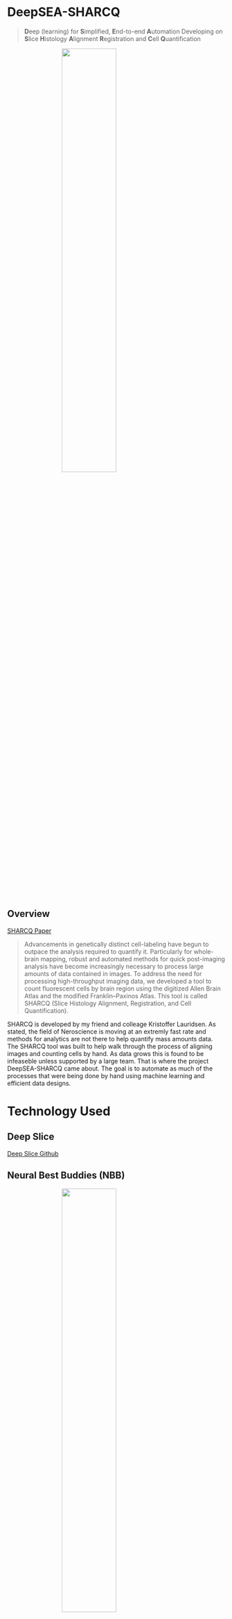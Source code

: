 # DeepSEA-SHARCQ

> **D**eep (learning) for **S**implified, **E**nd-to-end **A**utomation
>Developing on
>**S**lice **H**istology **A**lignment **R**egistration and **C**ell **Q**uantification

<div>
    <img src="https://gunnar-stunnar.github.io/GunnarE/media/Sharcq/SHARCQ.png" width="50%" style="margin-left:auto; margin-right:auto;display:block;">
</div>

## Overview

[SHARCQ Paper](#original-paper)
>Advancements in genetically distinct cell-labeling have begun to outpace the analysis required to quantify
>it. Particularly for whole-brain mapping, robust and automated methods for quick post-imaging analysis
>have become increasingly necessary to process large amounts of data contained in images. To address the
>need for processing high-throughput imaging data, we developed a tool to count fluorescent cells by brain
>region using the digitized Allen Brain Atlas and the modified Franklin–Paxinos Atlas. This tool is called
>SHARCQ (Slice Histology Alignment, Registration, and Cell Quantification).

<!-- SHARCQ is a tool that allows researchers to identify locations and boundries of regions in mouse brains that correlate with standards. How it does this is by standardizing the mouse brain slices into an Atlas Space where the locations and boundries have been outlined.   -->

SHARCQ is developed by my friend and colleage Kristoffer Lauridsen. As stated, the field of Neroscience is moving at an extremly fast rate and methods for analytics are not there to help quantify mass amounts data. The SHARCQ tool was built to help walk through the process of aligning images and counting cells by hand. As data grows this is found to be infeaseble unless supported by a large team. That is where the project DeepSEA-SHARCQ came about. The goal is to automate as much of the processes that were being done by hand using machine learning and efficient data designs.      


# Technology Used

## Deep Slice
[Deep Slice Github](https://github.com/PolarBean/DeepSlice)



## Neural Best Buddies (NBB)

<div>
    <img src="https://gunnar-stunnar.github.io/GunnarE/media/Sharcq/nbb.png" width="50%" style="margin-left:auto; margin-right:auto;display:block;">
</div>

One of the major challenges faced were aligning brain images with a standard model (Atlas Space). Method developed in SHARCQ were to have a reseracher go image by image and select landmark points on the image that will morph the image. We discovered NBB, this is a method which uses current vision models in machine learning (ML) to identify key landmarks between images in a corresponding domain.   

<div style="overflow:auto; ">
    <img src="https://gunnar-stunnar.github.io/GunnarE/media/Sharcq/MouseBrain.png" width="30%" height="100%" style="float:right; display:block;">
    <img src="https://gunnar-stunnar.github.io/GunnarE/media/Sharcq/AtlasBrain.png" width="30%" style="float:left; display:block;"/>
</div>

### Transform Mouse to Atlas

The next challange was transforming/morphing the Mouse Brain to the Atlas space. At first We tried Homography, a method that adjust a  2d plane in 3d space to create a squeezing, rotation, and other various linear transforms. This was decent but not meeting out expectation for a quality Image overlay. Below is an overview of what Homography is trying to accomplish.  

<div>
    <img src="https://gunnar-stunnar.github.io/GunnarE/media/Sharcq/homography.jpeg" width="50%" style="margin-left:auto; margin-right:auto;display:block;">
</div>

Working through the math we were certain we needed a non-linear method for Image morphing. We came across a method of using a triangular mesh that would transform over triangles from one mesh to another linearly reconstructing the mesh in a different space. Below is a picture of the triangle mesh being placed over the Mouse Brain. 

<div style="overflow:auto; ">
    <img src="https://gunnar-stunnar.github.io/GunnarE/media/Sharcq/MouseTriangle.png" width="30%" height="100%" style=" display:block; margin-left:auto; margin-right:auto;">
</div>

We already had the Homography figured out so transforming the triangles to the other mesh was easy. You can see the final output of the whole registration in the below image. The bottom left is the original mouse brain, moving up and over is the flow from transform to overlay. 


<div style="overflow:auto; ">
    <img src="https://gunnar-stunnar.github.io/GunnarE/media/Sharcq/Fulltrans.png" width="100%" height="100%" style=" display:block; margin-left:auto; margin-right:auto;">
</div>

## Cell Count
The next challange we faced was counting cells in the images, We were for some images using florescent markers that would label the cells body. This method was easy to identify as the cell bodies were just a very white blob. We used algorithms like connected compounents and watershed to identify and count the cells accurately with marginal error. 

[useful tutorial on cell counting](https://pyimagesearch.com/2015/11/02/watershed-opencv/)

The limitation of our software was when the markers would mark the membrane


<!-- ![image alt ><]() -->


## Original Paper

```pdf
	../media/papers/ENEURO.0483-21.2022.full.pdf
```
